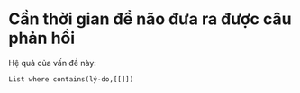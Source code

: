 # Cần thời gian để não đưa ra được câu phản hồi
Hệ quả của vấn đề này:
```dataview
List where contains(lý-do,[[]])
```
 